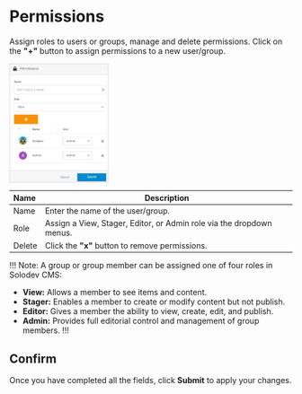 # Permissions

Assign roles to users or groups, manage and delete permissions. Click on the **"+"** button to assign permissions to a new user/group.



<img src="../../../images/permissions2.jpg" alt="permissions2" style="width: 35%; display: block"></a>



**Name** | **Description** 
:--- | ---
Name | Enter the name of the user/group.
Role | Assign a View, Stager, Editor, or Admin role via the dropdown menus.
Delete | Click the **"x"** button to remove permissions.

!!! Note:
A group or group member can be assigned one of four roles in Solodev CMS:

- **View:** Allows a member to see items and content. 
- **Stager:** Enables a member to create or modify content but not publish.
- **Editor:** Gives a member the ability to view, create, edit, and publish.
- **Admin:** Provides full editorial control and management of group members.
!!!



## Confirm

Once you have completed all the fields, click **Submit** to apply your changes.



